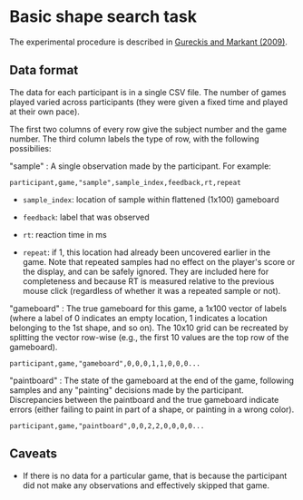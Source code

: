 # Basic shape search task

The experimental procedure is described in [Gureckis and Markant (2009)](http://gureckislab.org/papers/GureckisMarkantCogSci2009.pdf).


## Data format


The data for each participant is in a single CSV file. The number of games played varied across participants (they were given a fixed time and played at their own pace). 

The first two columns of every row give the subject number and the game number. The third column labels the type of row, with the following possibilies:

"sample"
: A single observation made by the participant. For example:

```    
participant,game,"sample",sample_index,feedback,rt,repeat
```

- ```sample_index```: location of sample within flattened (1x100) gameboard

- ```feedback```: label that was observed

- ```rt```: reaction time in ms

- ```repeat```: if 1, this location had already been uncovered earlier in the game. Note that repeated samples had no effect on the player's score or the display, and can be safely ignored. They are included here for completeness and because RT is measured relative to the previous mouse click (regardless of whether it was a repeated sample or not).

"gameboard"
: The true gameboard for this game, a 1x100 vector of labels (where a label of 0 indicates an empty location, 1 indicates a location belonging to the 1st shape, and so on). The 10x10 grid can be recreated by splitting the vector row-wise (e.g., the first 10 values are the top row of the gameboard).

```
participant,game,"gameboard",0,0,0,1,1,0,0,0...
```

"paintboard"
: The state of the gameboard at the end of the game, following samples and any "painting" decisions made by the participant. Discrepancies between the paintboard and the true gameboard indicate errors (either failing to paint in part of a shape, or painting in a wrong color).

```
participant,game,"paintboard",0,0,2,2,0,0,0,0...
```


## Caveats

- If there is no data for a particular game, that is because the participant did not make any observations and effectively skipped that game.
